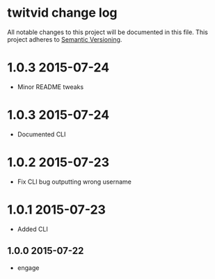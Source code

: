# twitvid change log

All notable changes to this project will be documented in this file.
This project adheres to [Semantic Versioning](http://semver.org/).

# 1.0.3 2015-07-24
* Minor README tweaks

# 1.0.3 2015-07-24
* Documented CLI

# 1.0.2 2015-07-23
* Fix CLI bug outputting wrong username

# 1.0.1 2015-07-23
* Added CLI

## 1.0.0 2015-07-22
* engage
